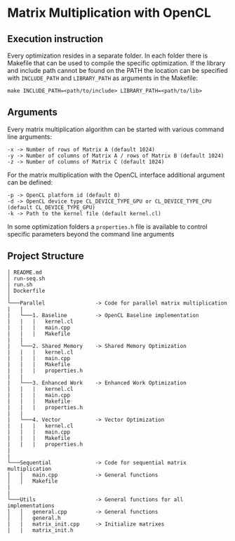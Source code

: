 # Matrix Multiplication with OpenCL

## Execution instruction

Every optimization resides in a separate folder. In each folder there is Makefile that can be used to compile the specific optimization. If the library and include path cannot be found on the PATH the location can be specified with `INCLUDE_PATH` and `LIBRARY_PATH` as arguments in the Makefile:

```
make INCLUDE_PATH=<path/to/include> LIBRARY_PATH=<path/to/lib>
```

## Arguments

Every matrix multiplication algorithm can be started with various command line arguments:

```
-x -> Number of rows of Matrix A (default 1024)
-y -> Number of columns of Matrix A / rows of Matrix B (default 1024)
-z -> Number of columns of Matrix C (default 1024)
```

For the matrix multiplication with the OpenCL interface additional argument can be defined:

```
-p -> OpenCL platform id (default 0)
-d -> OpenCL device type CL_DEVICE_TYPE_GPU or CL_DEVICE_TYPE_CPU (default CL_DEVICE_TYPE_GPU)
-k -> Path to the kernel file (default kernel.cl)
```

In some optimization folders a `properties.h` file is available to control specific parameters beyond the command line arguments

## Project Structure

```
│ README.md
│ run-seq.sh
| run.sh
│ Dockerfile
│
└───Parallel                -> Code for parallel matrix multiplication
|   |
|   └───1. Baseline         -> OpenCL Baseline implementation
|   |   |   kernel.cl
|   |   |   main.cpp
|   |   |   Makefile
|   |
|   └───2. Shared Memory    -> Shared Memory Optimization
|   |   |   kernel.cl
|   |   |   main.cpp
|   |   |   Makefile
|   |   |   properties.h
|   |
|   └───3. Enhanced Work    -> Enhanced Work Optimization
|   |   |   kernel.cl
|   |   |   main.cpp
|   |   |   Makefile
|   |   |   properties.h
|   |
|   └───4. Vector           -> Vector Optimization
|   |   |   kernel.cl
|   |   |   main.cpp
|   |   |   Makefile
|   |   |   properties.h
|
|
└───Sequential              -> Code for sequential matrix multiplication
│   │   main.cpp            -> General functions
│   │   Makefile
|
|
└───Utils                   -> General functions for all implementations
│   │   general.cpp         -> General functions
│   │   general.h
|   |   matrix_init.cpp     -> Initialize matrixes
|   |   matrix_init.h
```
